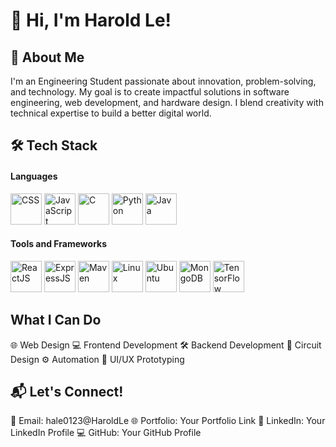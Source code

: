 # 👋 Hi, I'm Harold Le!
## 🚀 About Me
I'm an Engineering Student passionate about innovation, problem-solving, and technology.
My goal is to create impactful solutions in software engineering, web development, and hardware design.
I blend creativity with technical expertise to build a better digital world.

## 🛠️ Tech Stack 
#### Languages
<p> <img src="https://upload.wikimedia.org/wikipedia/commons/6/62/CSS3_logo.svg" alt="CSS" width="50" height="50"/> <img src="https://upload.wikimedia.org/wikipedia/commons/thumb/6/6a/JavaScript-logo.png/768px-JavaScript-logo.png" alt="JavaScript" width="50" height="50"/> <img src="https://upload.wikimedia.org/wikipedia/commons/1/19/C_Logo.png" alt="C" width="50" height="50"/> <img src="https://upload.wikimedia.org/wikipedia/commons/thumb/c/c3/Python-logo-notext.svg/1869px-Python-logo-notext.svg.png" alt="Python" width="50" height="50"/> <img src="https://static-00.iconduck.com/assets.00/java-icon-1511x2048-6ikx8301.png" alt="Java" width="50" height="50"/> </p>  

#### Tools and Frameworks
<p> <img src="https://cdn.freebiesupply.com/logos/large/2x/react-1-logo-svg-vector.svg" alt="ReactJS" width="50" height="50"/> <img src="https://www.pngfind.com/pngs/m/136-1363736_express-js-icon-png-transparent-png.png" alt="ExpressJS" width="50" height="50"/> <img src="https://e7.pngegg.com/pngimages/917/651/png-clipart-apache-maven-feathers-tech-companies.png" alt="Maven" width="50" height="50"/> <img src="https://static-00.iconduck.com/assets.00/linux-icon-2048x2048-sy06t4un.png" alt="Linux" width="50" height="50"/> <img src="https://upload.wikimedia.org/wikipedia/commons/thumb/9/9e/UbuntuCoF.svg/1024px-UbuntuCoF.svg.png" alt="Ubuntu" width="50" height="50"/> <img src="https://raw.githubusercontent.com/detain/svg-logos/master/svg/m/mongodb-icon-2.svg" alt="MongoDB" width="50" height="50"/> <img src="https://encrypted-tbn0.gstatic.com/images?q=tbn:ANd9GcTwA_C8IMoGCxQT08vN56dC7wO48mKy9j69qg&s" alt="TensorFlow" width="50" height="50"/> </p>

## What I Can Do 
🌐 Web Design
💻 Frontend Development
🛠️ Backend Development
🔌 Circuit Design
⚙️ Automation
🎨 UI/UX Prototyping
## 📬 Let's Connect!
📧 Email: hale0123@HaroldLe
🌐 Portfolio: Your Portfolio Link
🔗 LinkedIn: Your LinkedIn Profile
💻 GitHub: Your GitHub Profile
